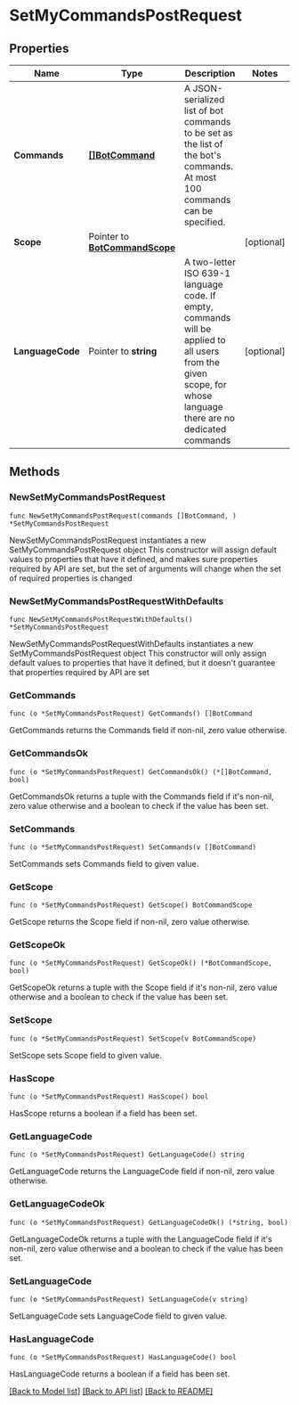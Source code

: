 # SetMyCommandsPostRequest

## Properties

Name | Type | Description | Notes
------------ | ------------- | ------------- | -------------
**Commands** | [**[]BotCommand**](BotCommand.md) | A JSON-serialized list of bot commands to be set as the list of the bot&#39;s commands. At most 100 commands can be specified. | 
**Scope** | Pointer to [**BotCommandScope**](BotCommandScope.md) |  | [optional] 
**LanguageCode** | Pointer to **string** | A two-letter ISO 639-1 language code. If empty, commands will be applied to all users from the given scope, for whose language there are no dedicated commands | [optional] 

## Methods

### NewSetMyCommandsPostRequest

`func NewSetMyCommandsPostRequest(commands []BotCommand, ) *SetMyCommandsPostRequest`

NewSetMyCommandsPostRequest instantiates a new SetMyCommandsPostRequest object
This constructor will assign default values to properties that have it defined,
and makes sure properties required by API are set, but the set of arguments
will change when the set of required properties is changed

### NewSetMyCommandsPostRequestWithDefaults

`func NewSetMyCommandsPostRequestWithDefaults() *SetMyCommandsPostRequest`

NewSetMyCommandsPostRequestWithDefaults instantiates a new SetMyCommandsPostRequest object
This constructor will only assign default values to properties that have it defined,
but it doesn't guarantee that properties required by API are set

### GetCommands

`func (o *SetMyCommandsPostRequest) GetCommands() []BotCommand`

GetCommands returns the Commands field if non-nil, zero value otherwise.

### GetCommandsOk

`func (o *SetMyCommandsPostRequest) GetCommandsOk() (*[]BotCommand, bool)`

GetCommandsOk returns a tuple with the Commands field if it's non-nil, zero value otherwise
and a boolean to check if the value has been set.

### SetCommands

`func (o *SetMyCommandsPostRequest) SetCommands(v []BotCommand)`

SetCommands sets Commands field to given value.


### GetScope

`func (o *SetMyCommandsPostRequest) GetScope() BotCommandScope`

GetScope returns the Scope field if non-nil, zero value otherwise.

### GetScopeOk

`func (o *SetMyCommandsPostRequest) GetScopeOk() (*BotCommandScope, bool)`

GetScopeOk returns a tuple with the Scope field if it's non-nil, zero value otherwise
and a boolean to check if the value has been set.

### SetScope

`func (o *SetMyCommandsPostRequest) SetScope(v BotCommandScope)`

SetScope sets Scope field to given value.

### HasScope

`func (o *SetMyCommandsPostRequest) HasScope() bool`

HasScope returns a boolean if a field has been set.

### GetLanguageCode

`func (o *SetMyCommandsPostRequest) GetLanguageCode() string`

GetLanguageCode returns the LanguageCode field if non-nil, zero value otherwise.

### GetLanguageCodeOk

`func (o *SetMyCommandsPostRequest) GetLanguageCodeOk() (*string, bool)`

GetLanguageCodeOk returns a tuple with the LanguageCode field if it's non-nil, zero value otherwise
and a boolean to check if the value has been set.

### SetLanguageCode

`func (o *SetMyCommandsPostRequest) SetLanguageCode(v string)`

SetLanguageCode sets LanguageCode field to given value.

### HasLanguageCode

`func (o *SetMyCommandsPostRequest) HasLanguageCode() bool`

HasLanguageCode returns a boolean if a field has been set.


[[Back to Model list]](../README.md#documentation-for-models) [[Back to API list]](../README.md#documentation-for-api-endpoints) [[Back to README]](../README.md)


